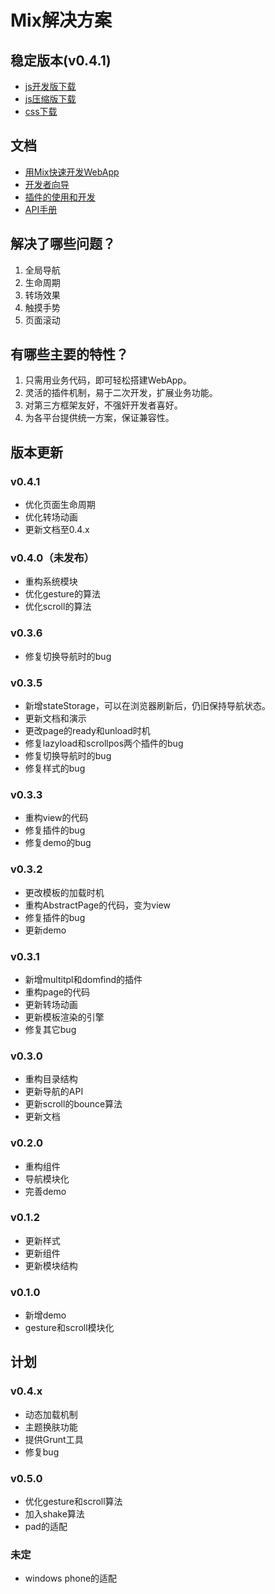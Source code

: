 # Mix解决方案

## 稳定版本(v0.4.1)

- [js开发版下载](https://raw.github.com/mixteam/mixsln/master/dist/mixsln.js)
- [js压缩版下载](https://raw.github.com/mixteam/mixsln/master/dist/mixsln.min.js)
- [css下载](https://raw.github.com/mixteam/mixsln/master/dist/mixsln.min.css)

## 文档

* [用Mix快速开发WebApp](https://github.com/mixteam/mixsln/blob/master/doc/tutorial.md)
* [开发者向导](https://github.com/mixteam/mixsln/blob/master/doc/guide.md)
* [插件的使用和开发](https://github.com/mixteam/mixsln/blob/master/doc/plugin.md)
* [API手册](https://github.com/mixteam/mixsln/blob/master/doc/api.md)

## 解决了哪些问题？

1. 全局导航
2. 生命周期
3. 转场效果
4. 触摸手势
5. 页面滚动

## 有哪些主要的特性？

1. 只需用业务代码，即可轻松搭建WebApp。
2. 灵活的插件机制，易于二次开发，扩展业务功能。
3. 对第三方框架友好，不强奸开发者喜好。
4. 为各平台提供统一方案，保证兼容性。

## 版本更新

### v0.4.1

- 优化页面生命周期
- 优化转场动画
- 更新文档至0.4.x

### v0.4.0（未发布）

- 重构系统模块
- 优化gesture的算法
- 优化scroll的算法

### v0.3.6

- 修复切换导航时的bug

### v0.3.5

- 新增stateStorage，可以在浏览器刷新后，仍旧保持导航状态。
- 更新文档和演示
- 更改page的ready和unload时机
- 修复lazyload和scrollpos两个插件的bug
- 修复切换导航时的bug
- 修复样式的bug

### v0.3.3

- 重构view的代码
- 修复插件的bug
- 修复demo的bug

### v0.3.2

- 更改模板的加载时机
- 重构AbstractPage的代码，变为view
- 修复插件的bug
- 更新demo

### v0.3.1

- 新增multitpl和domfind的插件
- 重构page的代码
- 更新转场动画
- 更新模板渲染的引擎
- 修复其它bug

### v0.3.0

- 重构目录结构
- 更新导航的API
- 更新scroll的bounce算法
- 更新文档

### v0.2.0

- 重构组件
- 导航模块化
- 完善demo

### v0.1.2

- 更新样式
- 更新组件
- 更新模块结构

### v0.1.0

- 新增demo
- gesture和scroll模块化

## 计划

### v0.4.x

- 动态加载机制
- 主题换肤功能
- 提供Grunt工具
- 修复bug

### v0.5.0

- 优化gesture和scroll算法
- 加入shake算法
- pad的适配

### 未定

- windows phone的适配

